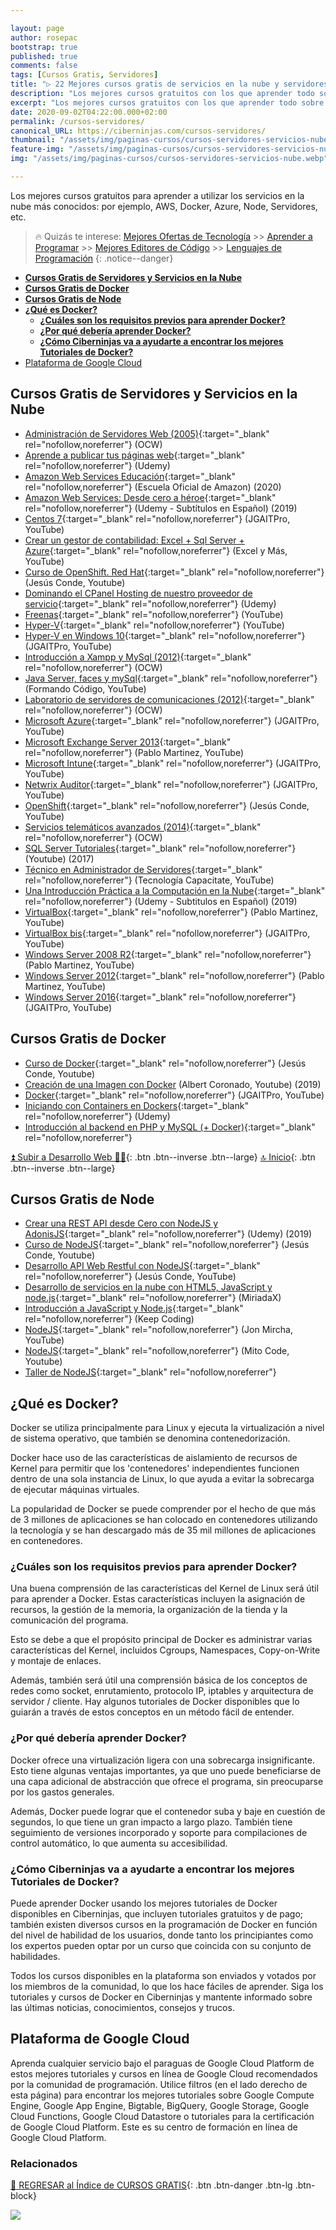 ```yaml
---

layout: page
author: rosepac
bootstrap: true
published: true
comments: false
tags: [Cursos Gratis, Servidores]
title: "▷ 22 Mejores cursos gratis de servicios en la nube y servidores"
description: "Los mejores cursos gratuitos con los que aprender todo sobre servidores, desde cero hasta nivel experto"
excerpt: "Los mejores cursos gratuitos con los que aprender todo sobre servidores, desde cero hasta nivel experto"
date: 2020-09-02T04:22:00.000+02:00
permalink: /cursos-servidores/
canonical_URL: https://ciberninjas.com/cursos-servidores/
thumbnail: "/assets/img/paginas-cursos/cursos-servidores-servicios-nube.webp"
feature-img: "/assets/img/paginas-cursos/cursos-servidores-servicios-nube.webp"
img: "/assets/img/paginas-cursos/cursos-servidores-servicios-nube.webp"

---
```


Los mejores cursos gratuitos para aprender a utilizar los servicios en la nube más conocidos: por ejemplo, AWS, Docker, Azure, Node, Servidores, etc.

> 🔥 Quizás te interese: [Mejores Ofertas de Tecnología](https://www.amazon.es/shop/cibercursos) >> [Aprender a Programar](/programar/) >> [Mejores Editores de Código](/mejores-editores-texto/) >> [Lenguajes de Programación](/15-mejores-lenguajes-programacion/)
{: .notice--danger}

- [**Cursos Gratis de Servidores y Servicios en la Nube**](#cursos-gratis-de-servidores-y-servicios-en-la-nube)
- [**Cursos Gratis de Docker**](#cursos-gratis-de-docker)
- [**Cursos Gratis de Node**](#cursos-gratis-de-node)
- [**¿Qué es Docker?**](#qué-es-docker)
  - [**¿Cuáles son los requisitos previos para aprender Docker?**](#cuáles-son-los-requisitos-previos-para-aprender-docker)
  - [**¿Por qué debería aprender Docker?**](#por-qué-debería-aprender-docker)
  - [**¿Cómo Ciberninjas va a ayudarte a encontrar los mejores Tutoriales de Docker?**](#cómo-ciberninjas-va-a-ayudarte-a-encontrar-los-mejores-tutoriales-de-docker)
- [Plataforma de Google Cloud](#plataforma-de-google-cloud)

## **Cursos Gratis de Servidores y Servicios en la Nube**

- [Administración de Servidores Web (2005)](http://ocw.uniovi.es/course/view.php?id=110 "El mejor curso Mooc de internet para aprender administración de servidores web"){:target="_blank" rel="nofollow,noreferrer"} (OCW)
- [Aprende a publicar tus páginas web](https://click.linksynergy.com/deeplink?id=W9Gem8jDoic&mid=39197&murl=https%3A%2F%2Fwww.udemy.com%2Fcourse%2Faprende-a-publicar-tus-paginas-web%2F "Aprende a publicar tus propias páginas web"){:target="_blank" rel="nofollow,noreferrer"} (Udemy)
- [Amazon Web Services Educación](https://kutt.it/amazon-escuela "Únete a la escuela oficial de Amazon y aprende todo sobre IOT, AWS, y más"){:target="_blank" rel="nofollow,noreferrer"} (Escuela Oficial de Amazon) (2020)
- [Amazon Web Services: Desde cero a héroe](https://click.linksynergy.com/deeplink?id=W9Gem8jDoic&mid=39197&murl=https%3A%2F%2Fwww.udemy.com%2Fcourse%2Famazon-web-services-aws-v%2F "Amazon web services desde cero a héroe"){:target="_blank" rel="nofollow,noreferrer"} (Udemy - Subtítulos en Español) (2019)
- [Centos 7](https://www.youtube.com/playlist?list=PLn5IkU1ZhgiZobhGTWuX-tC5clz_rgdoh "Aprende a utilizar el sistema operativo Centos 7"){:target="_blank" rel="nofollow,noreferrer"} (JGAITPro, YouTube)
- [Crear un gestor de contabilidad: Excel + Sql Server + Azure](https://www.youtube.com/playlist?list=PLFNWPvtjBMjvx4H2P-pDSjT3REWxA6vnG){:target="_blank" rel="nofollow,noreferrer"} (Excel y Más, YouTube)
- [Curso de OpenShift. Red Hat](https://www.youtube.com/playlist?list=PLEtcGQaT56cjL7PIUCwngVX2K9AYVta2p){:target="_blank" rel="nofollow,noreferrer"} (Jesús Conde, Youtube)
- [Dominando el CPanel Hosting de nuestro proveedor de servicio](https://click.linksynergy.com/deeplink?id=W9Gem8jDoic&mid=39197&murl=https%3A%2F%2Fwww.udemy.com%2Fcourse%2Fdominando-el-cpanel-hosting-web-de-nuestro-proveedor-de-servicio%2F){:target="_blank" rel="nofollow,noreferrer"} (Udemy)
- [Freenas](https://www.youtube.com/playlist?list=PLn5IkU1ZhgibosO2hSK7mgFViPkIQg7LX){:target="_blank" rel="nofollow,noreferrer"} (YouTube)
- [Hyper-V](https://www.youtube.com/playlist?list=PLACA64FC4CAF2F6BB){:target="_blank" rel="nofollow,noreferrer"} (YouTube)
- [Hyper-V en Windows 10](https://www.youtube.com/playlist?list=PLn5IkU1ZhgiaHniso3RdsF12ehcTd0jTD){:target="_blank" rel="nofollow,noreferrer"} (JGAITPro, YouTube)
- [Introducción a Xampp y MySql (2012)](https://ocw.ua.es/es/ingenieria-y-arquitectura/introduccion-a-xampp-y-mysql-2012.html){:target="_blank" rel="nofollow,noreferrer"} (OCW)
- [Java Server, faces y mySql](https://www.youtube.com/playlist?list=PLnWAzeXp9V4k74VKqXOsuWIWetveAUp_F){:target="_blank" rel="nofollow,noreferrer"} (Formando Código, YouTube)
- [Laboratorio de servidores de comunicaciones (2012)](https://ocw.ehu.eus/course/view.php?id=68){:target="_blank" rel="nofollow,noreferrer"} (OCW)
- [Microsoft Azure](https://www.youtube.com/playlist?list=PLn5IkU1ZhgiZGSLnNs_5ZJM5dW_NdsWY1){:target="_blank" rel="nofollow,noreferrer"} (JGAITPro, YouTube)
- [Microsoft Exchange Server 2013](https://www.youtube.com/playlist?list=PLEmsMMOSNtypadUqSoE_iYwUdTfx3qE5u){:target="_blank" rel="nofollow,noreferrer"} (Pablo Martinez, YouTube)
- [Microsoft Intune](https://www.youtube.com/playlist?list=PLn5IkU1ZhgiYN7L1O27a2DAcr1KKXmAmo){:target="_blank" rel="nofollow,noreferrer"} (JGAITPro, YouTube)
- [Netwrix Auditor](https://www.youtube.com/playlist?list=PLn5IkU1ZhgibkIs3Sk5s74gM3WIeapfQq){:target="_blank" rel="nofollow,noreferrer"} (JGAITPro, YouTube)
- [OpenShift](https://www.youtube.com/playlist?list=PLEtcGQaT56cjL7PIUCwngVX2K9AYVta2p){:target="_blank" rel="nofollow,noreferrer"} (Jesús Conde, YouTube)
- [Servicios telemáticos avanzados (2014)](https://ocw.ehu.eus/course/view.php?id=309){:target="_blank" rel="nofollow,noreferrer"} (OCW)
- [SQL Server Tutoriales](https://www.youtube.com/playlist?list=PLzSFZWTjelbL5mPE84AF8FrjeibPT4MHl){:target="_blank" rel="nofollow,noreferrer"} (Youtube) (2017)
- [Técnico en Administrador de Servidores](https://www.youtube.com/playlist?list=PLfWJBWUqkmeA4KODp-m8y3KAkKL_HsG3y){:target="_blank" rel="nofollow,noreferrer"} (Tecnología Capacitate, YouTube)
- [Una Introducción Práctica a la Computación en la Nube](https://click.linksynergy.com/deeplink?id=W9Gem8jDoic&mid=39197&murl=https%3A%2F%2Fwww.udemy.com%2Fcourse%2Fintroduction-cloud-computing%2F){:target="_blank" rel="nofollow,noreferrer"} (Udemy - Subtitulos en Español) (2019)
- [VirtualBox](https://www.youtube.com/playlist?list=PLD1D6E5F629AC376F){:target="_blank" rel="nofollow,noreferrer"} (Pablo Martinez, YouTube)
- [VirtualBox bis](https://www.youtube.com/playlist?list=PLn5IkU1Zhgib6lti2HBpL7bMYCTd1d3r9){:target="_blank" rel="nofollow,noreferrer"} (JGAITPro, YouTube)
- [Windows Server 2008 R2](https://www.youtube.com/playlist?list=PLBBC993A6895D054B){:target="_blank" rel="nofollow,noreferrer"} (Pablo Martinez, YouTube)
- [Windows Server 2012](https://www.youtube.com/playlist?list=PL5A481BA9FF8A8B75){:target="_blank" rel="nofollow,noreferrer"} (Pablo Martinez, YouTube)
- [Windows Server 2016](https://www.youtube.com/playlist?list=PLn5IkU1Zhgibnm35AkK0OADKx9KacjbxW){:target="_blank" rel="nofollow,noreferrer"} (JGAITPro, YouTube)

## **Cursos Gratis de Docker**

- [Curso de Docker](https://www.youtube.com/playlist?list=PLEtcGQaT56chIpnSavOSvaU2ZGAW7d1vE){:target="_blank" rel="nofollow,noreferrer"} (Jesús Conde, Youtube)
- [Creación de una Imagen con Docker](/spring-boot-docker-con-albert-coronado/) (Albert Coronado, Youtube) (2019)
- [Docker](https://www.youtube.com/playlist?list=PLn5IkU1ZhgiZl4EH7AFkqs-pqF6ZUz_iS){:target="_blank" rel="nofollow,noreferrer"} (JGAITPro, YouTube)
- [Iniciando con Containers en Dockers](https://click.linksynergy.com/deeplink?id=W9Gem8jDoic&mid=39197&murl=https%3A%2F%2Fwww.udemy.com%2Finiciando-con-containers-en-docker){:target="_blank" rel="nofollow,noreferrer"} (Udemy)
- [Introducción al backend en PHP y MySQL (+ Docker)](https://click.linksynergy.com/deeplink?id=W9Gem8jDoic&mid=39197&murl=https%3A%2F%2Fwww.udemy.com%2Fcourse%2Fintroduccion-al-backend-en-php-y-mysql-docker){:target="_blank" rel="nofollow,noreferrer"}

[⏫ Subir a Desarrollo Web 👩‍💻](/cursos-tecnologia/#-desarrollo-web){: .btn .btn--inverse .btn--large} [🔝 Inicio](/cursos-tecnologia/#-meta-listas){: .btn .btn--inverse .btn--large}

## **Cursos Gratis de Node**

- [Crear una REST API desde Cero con NodeJS y AdonisJS](https://click.linksynergy.com/deeplink?id=W9Gem8jDoic&mid=39197&murl=https%3A%2F%2Fwww.udemy.com%2Fcourse%2Fcurso-crea-una-rest-api-desde-cero-con-nodejs-y-adonisjs%2F){:target="_blank" rel="nofollow,noreferrer"} (Udemy) (2019)
- [Curso de NodeJS](https://www.youtube.com/playlist?list=PL38CA7BD8CB5F3FF9){:target="_blank" rel="nofollow,noreferrer"} (Jesús Conde, Youtube)
- [Desarrollo API Web Restful con NodeJS](https://www.youtube.com/playlist?list=PLEtcGQaT56cgMsG-eOksskBHIb9Rq4VUG){:target="_blank" rel="nofollow,noreferrer"} (Jesús Conde, YouTube)
- [Desarrollo de servicios en la nube con HTML5, JavaScript y node.js](https://miriadax.net/web/desarrollo-de-servicios-en-la-nube-con-html5-javascript-y-nodejs-2-edicion-){:target="_blank" rel="nofollow,noreferrer"} (MiriadaX)
- [Introducción a JavaScript y Node.js](https://plataforma.keepcoding.io/p/intruduccion-javascript-node-js-express-mongodb-gratis){:target="_blank" rel="nofollow,noreferrer"} (Keep Coding)
- [NodeJS](https://www.youtube.com/playlist?list=PLvq-jIkSeTUY3gY-ptuqkNEXZHsNwlkND){:target="_blank" rel="nofollow,noreferrer"} (Jon Mircha, YouTube)
- [NodeJS](https://www.youtube.com/watch?v=VHOd-RBj1MA&list=PLvimn1Ins-41lVr-SPWF1mdNTzog05TcA){:target="_blank" rel="nofollow,noreferrer"} (Mito Code, Youtube)
- [Taller de NodeJS](https://plataforma.keepcoding.io/p/nodejs-bundle-web-bootcamp){:target="_blank" rel="nofollow,noreferrer"}


<!-- seccionar a una página de docker -->
## **¿Qué es Docker?**

Docker se utiliza principalmente para Linux y ejecuta la virtualización a nivel de sistema operativo, que también se denomina contenedorización.

Docker hace uso de las características de aislamiento de recursos de Kernel para permitir que los 'contenedores' independientes funcionen dentro de una sola instancia de Linux, lo que ayuda a evitar la sobrecarga de ejecutar máquinas virtuales.

La popularidad de Docker se puede comprender por el hecho de que más de 3 millones de aplicaciones se han colocado en contenedores utilizando la tecnología y se han descargado más de 35 mil millones de aplicaciones en contenedores.

### **¿Cuáles son los requisitos previos para aprender Docker?**

Una buena comprensión de las características del Kernel de Linux será útil para aprender a Docker. Estas características incluyen la asignación de recursos, la gestión de la memoria, la organización de la tienda y la comunicación del programa.

Esto se debe a que el propósito principal de Docker es administrar varias características del Kernel, incluidos Cgroups, Namespaces, Copy-on-Write y montaje de enlaces.

Además, también será útil una comprensión básica de los conceptos de redes como socket, enrutamiento, protocolo IP, iptables y arquitectura de servidor / cliente. Hay algunos tutoriales de Docker disponibles que lo guiarán a través de estos conceptos en un método fácil de entender.

### **¿Por qué debería aprender Docker?**

Docker ofrece una virtualización ligera con una sobrecarga insignificante. Esto tiene algunas ventajas importantes, ya que uno puede beneficiarse de una capa adicional de abstracción que ofrece el programa, sin preocuparse por los gastos generales.

Además, Docker puede lograr que el contenedor suba y baje en cuestión de segundos, lo que tiene un gran impacto a largo plazo. También tiene seguimiento de versiones incorporado y soporte para compilaciones de control automático, lo que aumenta su accesibilidad.

### **¿Cómo Ciberninjas va a ayudarte a encontrar los mejores Tutoriales de Docker?**

Puede aprender Docker usando los mejores tutoriales de Docker disponibles en Ciberninjas, que incluyen tutoriales gratuitos y de pago; también existen diversos cursos en la programación de Docker en función del nivel de habilidad de los usuarios, donde tanto los principiantes como los expertos pueden optar por un curso que coincida con su conjunto de habilidades.

Todos los cursos disponibles en la plataforma son enviados y votados por los miembros de la comunidad, lo que los hace fáciles de aprender. Siga los tutoriales y cursos de Docker en Ciberninjas y mantente informado sobre las últimas noticias, conocimientos, consejos y trucos.

<!-- seccionar a una página de Google Cloud -->
## Plataforma de Google Cloud

Aprenda cualquier servicio bajo el paraguas de Google Cloud Platform de estos mejores tutoriales y cursos en línea de Google Cloud recomendados por la comunidad de programación. Utilice filtros (en el lado derecho de esta página) para encontrar los mejores tutoriales sobre Google Compute Engine, Google App Engine, Bigtable, BigQuery, Google Storage, Google Cloud Functions, Google Cloud Datastore o tutoriales para la certificación de Google Cloud Platform. Este es su centro de formación en línea de Google Cloud Platform.

### **Relacionados** <!-- omit in toc -->

[🏡 REGRESAR al Índice de CURSOS GRATIS](https://ciberninjas.com/cursos-tecnologia/){: .btn .btn-danger .btn-lg .btn-block}

![](/assets/img/paginas-cursos/cursos-servidores-servicios-nube.webp)